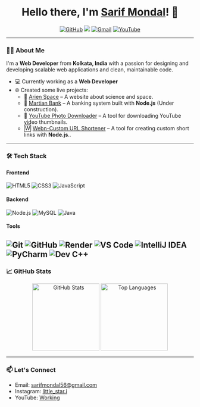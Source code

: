 <h1 align="center">Hello there, I'm <a href="https://arienspace.com" target="_blank">Sarif Mondal</a>! 👋</h1>

<p align="center">
  <a href="https://github.com/sarifmondal"><img src="https://img.shields.io/github/followers/sarifmondal?label=Follow&style=social" alt="GitHub"></a>
   <a href="https://www.instagram.com/little_star.i/"><img src="https://img.shields.io/badge/-sarif_mondal-E4405F?style=flat-square&logo=instagram&logoColor=white&link=https://instagram.com/sarif_mondal"></a>
  <a href="mailto:sarifmondal56@gmail.com"><img src="https://img.shields.io/badge/Gmail-D14836?style=flat-square&logo=gmail&logoColor=white" alt="Gmail"></a>
  <a href="https://www.youtube.com/@hof_lyrics"><img src="https://img.shields.io/badge/YouTube-FF0000?style=flat-square&logo=youtube&logoColor=white" alt="YouTube"></a>
</p>

---

### 👨‍💻 About Me

I'm a **Web Developer** from **Kolkata, India** with a passion for designing and developing scalable web applications and clean, maintainable code.

- 💻 Currently working as a **Web Developer**
- 🌐 Created some live projects:
  - 🚀 [Arien Space](https://arienspace.com) – A website about science and space.
  - 💼 [Martian Bank](https://martian-bank.onrender.com/) – A banking system built with **Node.js** (Under construction).
  - 🎥 [YouTube Photo Downloader](https://coder-iam.github.io/Ytdownloader/) – A tool for downloading YouTube video thumbnails.
  - 🅆 [Webn-Custom URL Shortener](https://webn.in/) –  A tool for creating custom short links with **Node.js**..

---

### 🛠 Tech Stack

#### **Frontend**
![HTML5](https://img.shields.io/badge/-HTML5-E34F26?style=flat-square&logo=html5&logoColor=white)
![CSS3](https://img.shields.io/badge/-CSS3-1572B6?style=flat-square&logo=css3)
![JavaScript](https://img.shields.io/badge/-JavaScript-F7DF1E?style=flat-square&logo=javascript&logoColor=black)

#### **Backend**
![Node.js](https://img.shields.io/badge/-Node.js-43853D?style=flat-square&logo=node.js&logoColor=white)
![MySQL](https://img.shields.io/badge/-MySQL-4479A1?style=flat-square&logo=mysql&logoColor=white)
![Java](https://img.shields.io/badge/-Java-007396?style=flat-square&logo=java&logoColor=white)

#### **Tools**
![Git](https://img.shields.io/badge/-Git-F05032?style=flat-square&logo=git&logoColor=white)
![GitHub](https://img.shields.io/badge/-GitHub-181717?style=flat-square&logo=github)
![Render](https://img.shields.io/badge/-Render-46E3B7?style=flat-square&logo=render)
![VS Code](https://img.shields.io/badge/-VS%20Code-007ACC?style=flat-square&logo=visual-studio-code&logoColor=white)
![IntelliJ IDEA](https://img.shields.io/badge/-IntelliJ%20IDEA-FF0000?style=flat-square&logo=intellij-idea&logoColor=white)
![PyCharm](https://img.shields.io/badge/-PyCharm-7ED321?style=flat-square&logo=pycharm&logoColor=F7DF1E)
![Dev C++](https://img.shields.io/badge/-Dev%20C++-007ACC?style=flat-square&logo=cplusplus&logoColor=white)
---

### 📈 GitHub Stats
<p align="center">
  <img height="180em" src="https://github-readme-stats.vercel.app/api?username=sarifmondal&show_icons=true&hide_border=true&count_private=true&theme=radical" alt="GitHub Stats">
  <img height="180em" src="https://github-readme-stats.vercel.app/api/top-langs/?username=sarifmondal&layout=compact&theme=radical" alt="Top Languages">
</p>

---

### 📫 Let's Connect
- Email: [sarifmondal56@gmail.com](mailto:sarifmondal56@gmail.com)
- Instagram: [little_star.i](https://www.instagram.com/little_star.i/)
- YouTube: [Working](https://www.youtube.com/@hof_lyrics)
